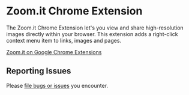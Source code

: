 Zoom.it Chrome Extension
========================

The Zoom.it Chrome Extension let's you view and share high-resolution images
directly within your browser. This extension adds a right-click context menu item to links, images and pages.

[Zoom.it on Google Chrome Extensions][extension_page]


Reporting Issues
----------------

Please [file bugs or issues][issues] you encounter.

[issues]: https://github.com/openzoom/zoomit-chrome/issues
[extension_page]: https://chrome.google.com/extensions/detail/paghgafiacappiabohjancpojlphfpma
